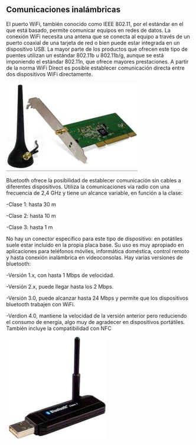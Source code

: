 ## Comunicaciones inalámbricas

El puerto WiFi, también conocido como IEEE 802\.11, por el estándar en el que está basado, permite comunicar equipos en redes de datos\. La conexión WiFi necesita una antena que se conecta al equipo a través de un puerto coaxial de una tarjeta de red o bien puede estar integrada en un dispositivo USB\. La mayor parte de los productos que ofrecen este tipo de puentes utilizan un estándar 802\.11b u 802\.11b/g, aunque se está imponiendo el estándar 802\.11n, que ofrece mayores prestaciones\. A partir de la norma WiFi Direct es posible establecer comunicación directa entre dos dispositivos WiFi directamente\.

![imagen](img/9_Conexiones_inalambricas_I_%28Bluetooth%290.jpg)

Bluetooth ofrece la posibilidad de establecer comunicación sin cables a diferentes dispositivos\. Utiliza la comunicaciones vía radio con una frecuencia de 2,4 GHz y tiene un alcance variable, en función a la clase:

\-Clase 1: hasta 30 m

\-Clase 2: hasta 10 m

\-Clase 3: hasta 1 m

No hay un conector especifico para este tipo de dispositivo: en potátiles suele estar incluido en la propia placa base\. Su uso es muy apropiado en aplicaciones para teléfonos móviles, informática doméstica, control remoto y hasta conexión inalámbrica en videoconsolas\. Hay varias versiones de bluetooth:

\-Versión 1\.x, con hasta 1 Mbps de velocidad\.

\-Versión 2\.x, puede llegar hasta los 2 Mbps\.

\-Versión 3\.0, puede alcanzar hasta 24 Mbps y permite que los dispositivos bluetooth trabajen con WiFi\.

\-Verdion 4\.0, mantiene la velocidad de la versión anterior pero reduciendo el consumo de energía, algo muy de agradecer en dispositivos portátiles\. También incluye la compatibilidad con NFC

![imagen](img/9_Conexiones_inalambricas_I_%28Bluetooth%291.png)

